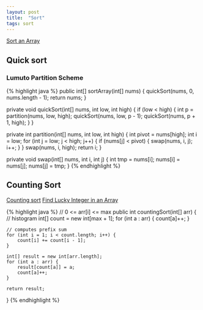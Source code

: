 ```yaml
---
layout: post
title:  "Sort"
tags: sort
---
```

[Sort an Array][sort-an-array]

## Quick sort
### Lumuto Partition Scheme
{% highlight java %}
public int[] sortArray(int[] nums) {
    quickSort(nums, 0, nums.length - 1);
    return nums;
}
    
private void quickSort(int[] nums, int low, int high) {
    if (low < high) {
        int p = partition(nums, low, high);
        quickSort(nums, low, p - 1);
        quickSort(nums, p + 1, high);
    }
}
    
private int partition(int[] nums, int low, int high) {
    int pivot = nums[high];
    int i = low;
    for (int j = low; j < high; j++) {
        if (nums[j] < pivot) {
            swap(nums, i, j);
            i++;
        }
    }
    swap(nums, i, high);
    return i;
}
    
private void swap(int[] nums, int i, int j) {
    int tmp = nums[i];
    nums[i] = nums[j];
    nums[j] = tmp;
}
{% endhighlight %}

## Counting Sort
[Counting sort](https://en.wikipedia.org/wiki/Counting_sort)
[Find Lucky Integer in an Array][find-lucky-integer-in-an-array]

{% highlight java %}
// 0 <= arr[i] <= max
public int countingSort(int[] arr) {
    // histogram
    int[] count = new int[max + 1];
    for (int a : arr) {
        count[a]++;
    }

    // computes prefix sum
    for (int i = 1; i < count.length; i++) {
        count[i] += count[i - 1];
    }

    int[] result = new int[arr.length];
    for (int a : arr) {
        result[count[a]] = a;
        count[a]++;
    }

    return result;
}
{% endhighlight %}

[find-lucky-integer-in-an-array]: https://leetcode.com/problems/find-lucky-integer-in-an-array/
[sort-an-array]: https://leetcode.com/problems/sort-an-array/
